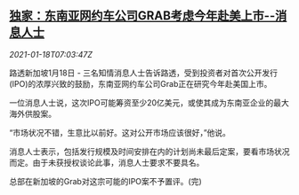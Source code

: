 <!--1610954603000-->
[独家：东南亚网约车公司GRAB考虑今年赴美上市--消息人士](https://cn.reuters.com/article/exclusive-grab-ipo-usa-0118-mon-idCNKBS29N0H8)
------

<div><i>2021-01-18T07:03:47Z</i></div><p>路透新加坡1月18日 - 三名知情消息人士告诉路透，受到投资者对首次公开发行(IPO)的浓厚兴致的鼓励，东南亚网约车公司Grab正在研究今年赴美国上市。</p><p>一位消息人士说，这次IPO可能筹资至少20亿美元，或使其成为东南亚企业的最大海外供股案。</p><p>“市场状况不错，生意比以前好。这对公开市场应该很好，”他说。</p><p>消息人士表示，包括发行规模及时间安排在内的计划尚未最后定案，要看市场状况而定。由于未获授权谈论此事，消息人士要求不要具名。</p><p>总部在新加坡的Grab对这宗可能的IPO案不予置评。(完)</p>
